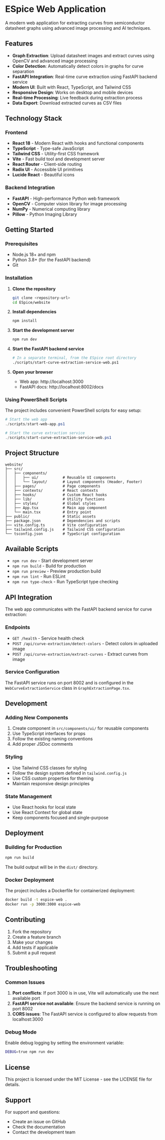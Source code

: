 # ESpice Web Application

A modern web application for extracting curves from semiconductor datasheet graphs using advanced image processing and AI techniques.

## Features

- **Graph Extraction**: Upload datasheet images and extract curves using OpenCV and advanced image processing
- **Color Detection**: Automatically detect colors in graphs for curve separation
- **FastAPI Integration**: Real-time curve extraction using FastAPI backend service
- **Modern UI**: Built with React, TypeScript, and Tailwind CSS
- **Responsive Design**: Works on desktop and mobile devices
- **Real-time Processing**: Live feedback during extraction process
- **Data Export**: Download extracted curves as CSV files

## Technology Stack

### Frontend
- **React 18** - Modern React with hooks and functional components
- **TypeScript** - Type-safe JavaScript
- **Tailwind CSS** - Utility-first CSS framework
- **Vite** - Fast build tool and development server
- **React Router** - Client-side routing
- **Radix UI** - Accessible UI primitives
- **Lucide React** - Beautiful icons

### Backend Integration
- **FastAPI** - High-performance Python web framework
- **OpenCV** - Computer vision library for image processing
- **NumPy** - Numerical computing library
- **Pillow** - Python Imaging Library

## Getting Started

### Prerequisites

- Node.js 18+ and npm
- Python 3.8+ (for the FastAPI backend)
- Git

### Installation

1. **Clone the repository**
   ```bash
   git clone <repository-url>
   cd ESpice/website
   ```

2. **Install dependencies**
   ```bash
   npm install
   ```

3. **Start the development server**
   ```bash
   npm run dev
   ```

4. **Start the FastAPI backend service**
   ```bash
   # In a separate terminal, from the ESpice root directory
   ./scripts/start-curve-extraction-service-web.ps1
   ```

5. **Open your browser**
   - Web app: http://localhost:3000
   - FastAPI docs: http://localhost:8002/docs

### Using PowerShell Scripts

The project includes convenient PowerShell scripts for easy setup:

```powershell
# Start the web app
./scripts/start-web-app.ps1

# Start the curve extraction service
./scripts/start-curve-extraction-service-web.ps1
```

## Project Structure

```
website/
├── src/
│   ├── components/
│   │   ├── ui/           # Reusable UI components
│   │   └── layout/       # Layout components (Header, Footer)
│   ├── pages/            # Page components
│   ├── contexts/         # React contexts
│   ├── hooks/            # Custom React hooks
│   ├── lib/              # Utility functions
│   ├── styles/           # Global styles
│   ├── App.tsx           # Main app component
│   └── main.tsx          # Entry point
├── public/               # Static assets
├── package.json          # Dependencies and scripts
├── vite.config.ts        # Vite configuration
├── tailwind.config.js    # Tailwind CSS configuration
└── tsconfig.json         # TypeScript configuration
```

## Available Scripts

- `npm run dev` - Start development server
- `npm run build` - Build for production
- `npm run preview` - Preview production build
- `npm run lint` - Run ESLint
- `npm run type-check` - Run TypeScript type checking

## API Integration

The web app communicates with the FastAPI backend service for curve extraction:

### Endpoints

- `GET /health` - Service health check
- `POST /api/curve-extraction/detect-colors` - Detect colors in uploaded image
- `POST /api/curve-extraction/extract-curves` - Extract curves from image

### Service Configuration

The FastAPI service runs on port 8002 and is configured in the `WebCurveExtractionService` class in `GraphExtractionPage.tsx`.

## Development

### Adding New Components

1. Create component in `src/components/ui/` for reusable components
2. Use TypeScript interfaces for props
3. Follow the existing naming conventions
4. Add proper JSDoc comments

### Styling

- Use Tailwind CSS classes for styling
- Follow the design system defined in `tailwind.config.js`
- Use CSS custom properties for theming
- Maintain responsive design principles

### State Management

- Use React hooks for local state
- Use React Context for global state
- Keep components focused and single-purpose

## Deployment

### Building for Production

```bash
npm run build
```

The build output will be in the `dist/` directory.

### Docker Deployment

The project includes a Dockerfile for containerized deployment:

```bash
docker build -t espice-web .
docker run -p 3000:3000 espice-web
```

## Contributing

1. Fork the repository
2. Create a feature branch
3. Make your changes
4. Add tests if applicable
5. Submit a pull request

## Troubleshooting

### Common Issues

1. **Port conflicts**: If port 3000 is in use, Vite will automatically use the next available port
2. **FastAPI service not available**: Ensure the backend service is running on port 8002
3. **CORS issues**: The FastAPI service is configured to allow requests from localhost:3000

### Debug Mode

Enable debug logging by setting the environment variable:

```bash
DEBUG=true npm run dev
```

## License

This project is licensed under the MIT License - see the LICENSE file for details.

## Support

For support and questions:
- Create an issue on GitHub
- Check the documentation
- Contact the development team 